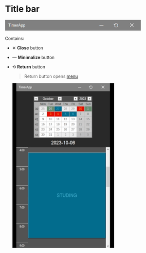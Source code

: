 # Title bar

![title bar](../../Other/Assets/title_bar.png)

Contains:

- ✕ **Close** button

- — **Minimalize** button

- ⟲ **Return** button
  > Return button opens [menu](../Menu/)
  
  ![title bar](../../Other/Assets/title_bar_return.gif)
